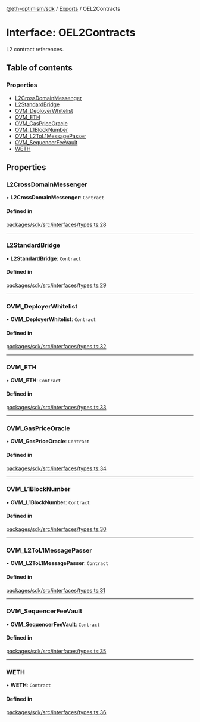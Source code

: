 [@eth-optimism/sdk](../README.md) / [Exports](../modules.md) / OEL2Contracts

# Interface: OEL2Contracts

L2 contract references.

## Table of contents

### Properties

- [L2CrossDomainMessenger](OEL2Contracts.md#l2crossdomainmessenger)
- [L2StandardBridge](OEL2Contracts.md#l2standardbridge)
- [OVM\_DeployerWhitelist](OEL2Contracts.md#ovm_deployerwhitelist)
- [OVM\_ETH](OEL2Contracts.md#ovm_eth)
- [OVM\_GasPriceOracle](OEL2Contracts.md#ovm_gaspriceoracle)
- [OVM\_L1BlockNumber](OEL2Contracts.md#ovm_l1blocknumber)
- [OVM\_L2ToL1MessagePasser](OEL2Contracts.md#ovm_l2tol1messagepasser)
- [OVM\_SequencerFeeVault](OEL2Contracts.md#ovm_sequencerfeevault)
- [WETH](OEL2Contracts.md#weth)

## Properties

### L2CrossDomainMessenger

• **L2CrossDomainMessenger**: `Contract`

#### Defined in

[packages/sdk/src/interfaces/types.ts:28](https://github.com/ethereum-optimism/optimism/blob/develop/packages/sdk/src/interfaces/types.ts#L28)

___

### L2StandardBridge

• **L2StandardBridge**: `Contract`

#### Defined in

[packages/sdk/src/interfaces/types.ts:29](https://github.com/ethereum-optimism/optimism/blob/develop/packages/sdk/src/interfaces/types.ts#L29)

___

### OVM\_DeployerWhitelist

• **OVM\_DeployerWhitelist**: `Contract`

#### Defined in

[packages/sdk/src/interfaces/types.ts:32](https://github.com/ethereum-optimism/optimism/blob/develop/packages/sdk/src/interfaces/types.ts#L32)

___

### OVM\_ETH

• **OVM\_ETH**: `Contract`

#### Defined in

[packages/sdk/src/interfaces/types.ts:33](https://github.com/ethereum-optimism/optimism/blob/develop/packages/sdk/src/interfaces/types.ts#L33)

___

### OVM\_GasPriceOracle

• **OVM\_GasPriceOracle**: `Contract`

#### Defined in

[packages/sdk/src/interfaces/types.ts:34](https://github.com/ethereum-optimism/optimism/blob/develop/packages/sdk/src/interfaces/types.ts#L34)

___

### OVM\_L1BlockNumber

• **OVM\_L1BlockNumber**: `Contract`

#### Defined in

[packages/sdk/src/interfaces/types.ts:30](https://github.com/ethereum-optimism/optimism/blob/develop/packages/sdk/src/interfaces/types.ts#L30)

___

### OVM\_L2ToL1MessagePasser

• **OVM\_L2ToL1MessagePasser**: `Contract`

#### Defined in

[packages/sdk/src/interfaces/types.ts:31](https://github.com/ethereum-optimism/optimism/blob/develop/packages/sdk/src/interfaces/types.ts#L31)

___

### OVM\_SequencerFeeVault

• **OVM\_SequencerFeeVault**: `Contract`

#### Defined in

[packages/sdk/src/interfaces/types.ts:35](https://github.com/ethereum-optimism/optimism/blob/develop/packages/sdk/src/interfaces/types.ts#L35)

___

### WETH

• **WETH**: `Contract`

#### Defined in

[packages/sdk/src/interfaces/types.ts:36](https://github.com/ethereum-optimism/optimism/blob/develop/packages/sdk/src/interfaces/types.ts#L36)

